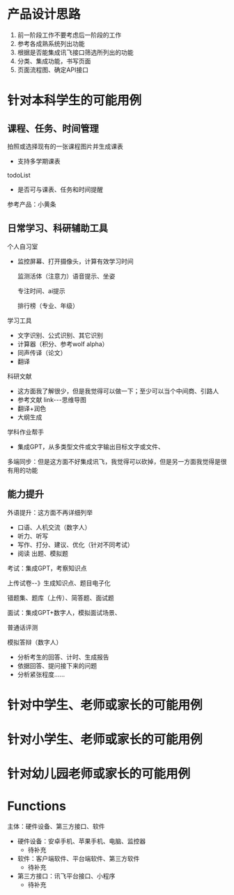 # 产品设计思路


1. 前一阶段工作不要考虑后一阶段的工作
2. 参考各成熟系统列出功能
3. 根据是否能集成讯飞接口筛选所列出的功能
4. 分类、集成功能，书写页面
5. 页面流程图、确定API接口

# 针对本科学生的可能用例

## 课程、任务、时间管理

拍照或选择现有的一张课程图片并生成课表
- 支持多学期课表

todoList
- 是否可与课表、任务和时间提醒

参考产品：小黄条

## 日常学习、科研辅助工具

个人自习室
- 监控屏幕、打开摄像头，计算有效学习时间

  监测活体（注意力）语音提示、坐姿

  专注时间、ai提示

  排行榜（专业、年级）

学习工具
- 文字识别、公式识别、其它识别
- 计算器（积分、参考wolf alpha）
- 同声传译（论文）
- 翻译

科研文献
- 这方面我了解很少，但是我觉得可以做一下；至少可以当个中间商、引路人
- 参考文献 link---思维导图
- 翻译+润色
- 大纲生成

学科作业帮手
- 集成GPT，从多类型文件或文字输出目标文字或文件、

多端同步：但是这方面不好集成讯飞，我觉得可以砍掉，但是另一方面我觉得是很有用的功能



## 能力提升

外语提升：这方面不再详细列举

+ 口语、人机交流（数字人）
+ 听力、听写
+ 写作、打分、建议、优化（针对不同考试）
+ 阅读  出题、模拟题

考试：集成GPT，考察知识点

上传试卷--》生成知识点、题目电子化

错题集、题库（上传）、简答题、面试题

面试：集成GPT+数字人，模拟面试场景、

普通话评测

模拟答辩（数字人）

- 分析考生的回答、计时、生成报告
- 依据回答、提问接下来的问题
- 分析紧张程度……

# 针对中学生、老师或家长的可能用例

# 针对小学生、老师或家长的可能用例


# 针对幼儿园老师或家长的可能用例




# Functions

主体：硬件设备、第三方接口、软件
- 硬件设备：安卓手机、苹果手机、电脑、监控器
  - 待补充
- 软件：客户端软件、平台端软件、第三方软件
  - 待补充
- 第三方接口：讯飞平台接口、小程序
  - 待补充





